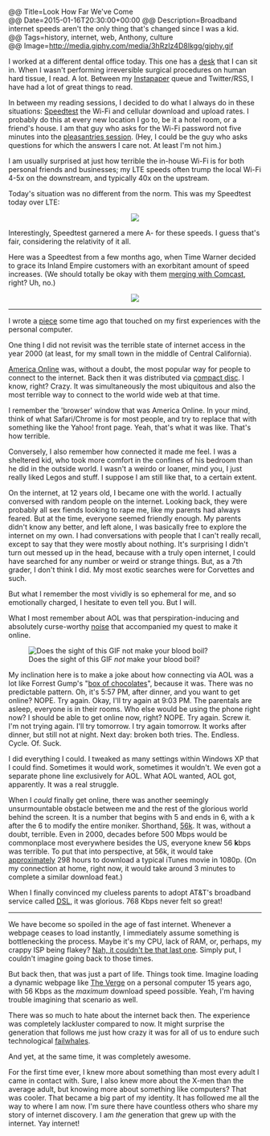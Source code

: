 @@ Title=Look How Far We've Come  
@@ Date=2015-01-16T20:30:00+00:00
@@ Description=Broadband internet speeds aren't the only thing that's changed since I was a kid.  
@@ Tags=history, internet, web, Anthony, culture    
@@ Image=http://media.giphy.com/media/3hRzIz4D8Ikgg/giphy.gif

I worked at a different dental office today. This one has a [desk][d] that I can sit in. When I wasn't performing irreversible surgical procedures on human hard tissue, I read. A lot. Between my [Instapaper][instapaper] queue and Twitter/RSS, I have had a lot of great things to read.

In between my reading sessions, I decided to do what I always do in these situations: [Speedtest][speedtest] the Wi-Fi and cellular download and upload rates. I probably do this at every new location I go to, be it a hotel room, or a friend's house. I am that guy who asks for the Wi-Fi password not five minutes into the [pleasantries session][loljunky]. (Hey, I could be the guy who asks questions for which the answers I care not. At least I'm not him.)

I am usually surprised at just how terrible the in-house Wi-Fi is for both personal friends and businesses; my LTE speeds often trump the local Wi-Fi 4-5x on the downstream, and typically 40x on the upstream.

Today's situation was no different from the norm. This was my Speedtest today over LTE:

<center><a href="http://www.speedtest.net/my-result/4065330285" class="nohover"><img src="http://www.speedtest.net/result/4065330285.png" /></a></center>

Interestingly, Speedtest garnered a mere A- for these speeds. I guess that's fair, considering the relativity of it all.

Here was a Speedtest from a few months ago, when Time Warner decided to grace its Inland Empire customers with an exorbitant amount of speed increases. (We should totally be okay with them [merging with Comcast][bgr], right? Uh, no.)

<center><a href="http://www.speedtest.net/my-result/3867339763" class="nohover"><img src="http://www.speedtest.net/result/3867339763.png"></a></center>

***

I wrote a [piece][theoveranalyzed] some time ago that touched on my first experiences with the personal computer. 

One thing I did not revisit was the terrible state of internet access in the year 2000 (at least, for my small town in the middle of Central California). 

[America Online][wikipedia] was, without a doubt, the most popular way for people to connect to the internet. Back then it was distributed via [compact disc][files]. I know, right? Crazy. It was simultaneously the most ubiquitous and also the most terrible way to connect to the world wide web at that time.

I remember the 'browser' window that was America Online. In your mind, think of what Safari/Chrome is for most people, and try to replace that with something like the Yahoo! front page. Yeah, that's what it was like. That's how terrible.

Conversely, I also remember how connected it made me feel. I was a sheltered kid, who took more comfort in the confines of his bedroom than he did in the outside world. I wasn't a weirdo or loaner, mind you, I just really liked Legos and stuff. I suppose I am still like that, to a certain extent. 

On the internet, at 12 years old, I became one with the world. I actually conversed with random people on the internet. Looking back, they were probably all sex fiends looking to rape me, like my parents had always feared. But at the time, everyone seemed friendly enough. My parents didn't know any better, and left alone, I was basically free to explore the internet on my own. I had conversations with people that I can't really recall, except to say that they were mostly about nothing. It's surprising I didn't turn out messed up in the head, because with a truly open internet, I could have searched for any number or weird or strange things. But, as a 7th grader, I don't think I did. My most exotic searches were for Corvettes and such.

But what I remember the most vividly is so ephemeral for me, and so emotionally charged, I hesitate to even tell you. But I will.

What I most remember about AOL was that perspiration-inducing and absolutely curse-worthy [noise][youtube] that accompanied my  quest to make it online. 

<figure>
	<img src="http://media.giphy.com/media/3hRzIz4D8Ikgg/giphy.gif" alt="Does the sight of this GIF not make your blood boil?" />
	<figcaption>Does the sight of this GIF <em>not</em> make your blood boil?</figcaption>
</figure>

My inclination here is to make a joke about how connecting via AOL was a lot like Forrest Gump's "[box of chocolates][wiktionary]", because it was. There was no predictable pattern. Oh, it's 5:57 PM, after dinner, and you want to get online? NOPE. Try again. Okay, I'll try again at 9:03 PM. The parentals are asleep, everyone is in their rooms. Who else would be using the phone right now? I should be able to get online now, right? NOPE. Try again. Screw it. I'm not trying again. I'll try tomorrow. I try again tomorrow. It works after dinner, but still not at night. Next day: broken both tries. The. Endless. Cycle. Of. Suck. 

I did everything I could. I tweaked as many settings within Windows XP that I could find. Sometimes it would work, sometimes it wouldn't. We even got a separate phone line exclusively for AOL. What AOL wanted, AOL got, apparently. It was a real struggle.

When I *could* finally get online, there was another seemingly unsurmountable obstacle between me and the rest of the glorious world behind the screen. It is a number that begins with 5 and ends in 6, with a k after the 6 to modify the entire moniker. Shorthand, [56k][wikipedia 2]. It was, without a doubt, terrible. Even in 2000, decades before 500 Mbps would be commonplace most everywhere besides the US, everyone knew 56 **k**bps was terrible. To put that into perspective, at 56k, it would take [approximately][download-time] 298 hours to download a typical iTunes movie in 1080p. (On my connection at home, right now, it would take around 3 minutes to complete a similar download feat.)

When I finally convinced my clueless parents to adopt AT&T's broadband service called [DSL][wikipedia 3], it was glorious. 768 Kbps never felt so great! 

***

We have become so spoiled in the age of fast internet. Whenever a webpage ceases to load instantly, I immediately assume something is bottlenecking the process. Maybe it's my CPU, lack of RAM, or, perhaps, my crappy ISP being flakey? [Nah, it couldn't be that last one][jsonline]. Simply put, I couldn't imagine going back to those times. 

But back then, that was just a part of life. Things took time. Imagine loading a dynamic webpage like [The Verge][vergee] on a personal computer 15 years ago, with 56 Kbps as the *maximum* download speed possible. Yeah, I'm having trouble imagining that scenario as well.

There was so much to hate about the internet back then. The experience was completely lackluster compared to now. It might surprise the generation that follows me just how crazy it was for all of us to endure such technological [failwhales][readwrite]. 

And yet, at the same time, it was completely awesome. 

For the first time ever, I knew more about something than most every adult I came in contact with. Sure, I also knew more about the X-men than the average adult, but knowing more about something like computers? That was cooler. That became a big part of my identity. It has followed me all the way to where I am now. I'm sure there have countless others who share my story of internet discovery. I am *the* generation that grew up with the internet. Yay internet!

[bgr]: http://bgr.com/2015/01/15/comcast-time-warner-cable-merger-opposition-2/
[d]: http://d.pr/i/14WBi+
[download-time]: http://www.download-time.com
[files]: http://pandodaily.files.wordpress.com/2014/04/aol-cd.png?w=1024&h=768
[instapaper]: https://www.instapaper.com/p/ToniWonKanobi
[jsonline]: http://www.jsonline.com/watchdog/pi/time-warner-scores-lowest-on-cable-tv-customer-satisfaction-report-says-b9915944z1-208433401.html
[loljunky]: http://loljunky.com/images/me-vs-normal-people-at-someones-house-1608.jpg
[readwrite]: http://readwrite.com/2008/07/17/the_story_of_the_fail_whale
[speedtest]: http://speedtest.org
[theoveranalyzed]: @@SiteRoot@@/2015/1/5/facebook-is-the-new-aol
[vergee]: http://www.theverge.com
[wikipedia]: https://en.wikipedia.org/wiki/AOL
[wikipedia 2]: https://en.wikipedia.org/wiki/56_kbit/s_modem
[wikipedia 3]: https://en.wikipedia.org/wiki/Digital_subscriber_line
[wiktionary]: https://en.wiktionary.org/wiki/life_is_like_a_box_of_chocolates
[youtube]: https://www.youtube.com/watch?v=D1UY7eDRXrs